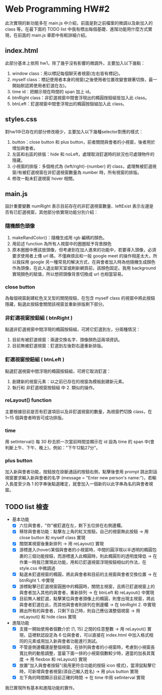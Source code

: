 # Web Programming HW#2

此次實現的新功能多在 main.js 中介紹，前面是對之前檔案的微調以及新加入的 class 等。在最下面的 TODO list 中我有標出每個基礎、進階功能用什麼方式實現，在前面的 main.js 章節中有較詳細介紹。

## index.html
此部分基本上依照 hw1，除了幾乎沒有影響的微調外，主要加入以下幾點：
1. window class：用以標記每個聊天者視窗(左右皆有標記)。
2. myself class：標記使用者本身的視窗(之後使用者位置改變會跟著切換，最一開始默認將使用者釘選在左)。
3. time id：把顯示現在時間的 span 加上 id。
4. btnRight class：非釘選視窗中間會浮現出的橢圓按鈕組皆加入此 class。
5. btnLeft：釘選視窗中間會浮現出的橢圓按鈕組加入此 class。
 
## styles.css
對hw1中已存在的部分修改極少，主要加入以下幾種selector對應的樣式：
1. button：close button 和 plus button，前者關閉與會者的小視窗，後者用於增加與會者。
2. 左區和右區的排版：hide 和 noLeft，處理取消釘選時的狀況也可處理物件的隱藏。
3. 小視窗的排版：多個格式為 {left/right}-{number} 的 class，處理無被釘選視窗/有被釘選視窗在非釘選視窗數量為 number 時，所有視窗的排版。
4. 修改一點未釘選視窗 hover 相關。

## main.js
設計重要變數 numRight 表示目前存在的非釘選視窗數量、leftExist 表示左邊是否有已釘選視窗，其他部分依實現功能分別介紹：
### 隨機顏色頭像
1. makeRandColor()：隨機生成用 rgb 編碼的顏色。
2. 用前述 function 為所有人視窗中的圈圈賦予背景顏色
3. 原本圈圈中應該放頭像，但考慮到在加人進來的功能中，若要導入頭像，必須要求使用者上傳 url 碼，不僅麻煩且和一般 google meet 的操作相差太大，所以我採用 google 另一種常見的解決方式，在與會者加入時為他隨機生成顏色作為頭像，在此人退出聊天室或刷新網頁前，該顏色固定。我用 background 實現顏色的賦值，所以想把頭像背景切換成 url 也相當容易。

### close button
為每個視窗創建紅色叉叉型的關閉按鈕，在包含 myself class 的視窗中將此按鈕隱藏，點選此按鈕會關閉該視窗並重新排版剩下部分。

### 非釘選視窗按鈕組 ( btnRight )
點選非釘選視窗中間浮現的橢圓按鈕組，可將它釘選到左，分兩種情況：
1. 目前有被釘選視窗：兩邊交換名字、頭像顏色這兩項資訊。
2. 目前無被釘選視窗：釘選到左後對右邊重新排版。

### 釘選視窗按鈕組 ( btnLeft )
點選釘選視窗中間浮現的橢圓按鈕組，可將它取消釘選：
1. 創建新的視窗元素：以之前已存在的視窗為模板創建新元素。
2. 執行和 非釘選視窗按鈕組 中 2. 類似的操作。

### reLayout() function
主要根據目前是否有釘選項目以及非釘選視窗的數量，為視窗們切換 class，在 1~15 個與會者時皆可成功排版。

### time
用 setInterval() 每 30 秒去抓一次當前時間並顯示在 id 設為 time 的 span 中(會判斷上午、下午、晚上)，例如："下午12點27分"。

### plus button
加入新與會者功能，按鈕放在掛斷通話的按鈕右側，點擊後會用 prompt 跳出對話視窗要求輸入新與會者的名字 (message = "Enter new person's name:")，若輸入長度至少為 1 的字串後點選確定，就會加入一個新的以此字串為名的與會者視窗。

## TODO list 檢查

- 基本功能
	- [x] 六位與會者，"你"被釘選在左，剩下五位排在右側邊欄。
	- [x] 移除與會者功能：點擊左上角的紅叉按鈕，自己的視窗無此按鈕 → 用 close button 和 myself class 實現
	- [x] 關閉某視窗後重新排列 → 用 reLayout() 實現
	- [x] 游標進入(hover)某個與會者的⼩視窗時，中間的圓浮現以半透明的橢圓包裹的三個功能按鈕，⽽游標進入此橢圓時，則此橢圓形的透明度降低 → 在作業一時我已實現此功能，用和已釘選視窗浮現按鈕相似的作法，在 style.css 中微調過
	- [x] 點選未釘選視窗的橢圓，將此與會者和⽬前的主視窗與會者交換位置 → 在 btnRight 1. 中實現
	- [x] 游標點擊已釘選視窗圓圈中的橢圓時，關閉主視窗，且將已釘選視窗上的與會者加入其他的與會者，重新排列 → 在 btnLeft 和 reLayout() 中實現
	- [x] ⽬前無人被釘選，點擊某位與會者頭像上的橢圓，則會出現主視窗，將此與會者釘選在此，⽽其他與會者則排列在側邊欄 → 在 btnRight 2. 中實現
	- [x] 踢出所有的與會者，只剩下⾃⼰時，則⾃⼰應佔滿整個視窗 → 用 reLayout() 和 hide class 實現
- 進階功能
	- [x] ⽀援⼀開始使⽤者個數介於 [1, 15] 之間的任意整數 → 用 reLayout() 實現，這裡默認設定為 6 位與會者，可以直接在 index.html 中加入格式相同的元素或用加入新與會者功能進行測試。
	- [x] 不管是側邊欄還是整個視窗，在排列與會者的⼩視窗時，考慮到⼩視窗長寬比例的動態調整，當最下⾯⼀排的⼩視窗個數較少時，適當的加長其寬度 → 用 flexbox 和 reLayout() 實現
	- [x] 放置"加入與會者按鈕"(我用更符合功能的按鈕 icon 樣式)，當滑鼠點擊它時，可新增與會者視窗(須自己輸入姓名) → 用 plus button 實現
	- [x] 左下⾓的時間顯⽰⽬前正確的時間 → 在 time 中用 setInterval 實現

我已實現所有基本和進階功能的實作。